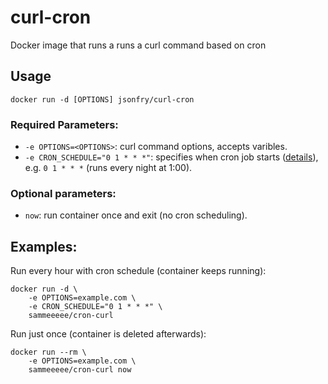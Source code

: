 # curl-cron

Docker image that runs a runs a curl command based on cron

## Usage

    docker run -d [OPTIONS] jsonfry/curl-cron


### Required Parameters:

* `-e OPTIONS=<OPTIONS>`: curl command options, accepts varibles. 
* `-e CRON_SCHEDULE="0 1 * * *"`: specifies when cron job starts ([details](http://en.wikipedia.org/wiki/Cron)), e.g. `0 1 * * *` (runs every night at 1:00).

### Optional parameters:

* `now`: run container once and exit (no cron scheduling).

## Examples:

Run every hour with cron schedule (container keeps running):

    docker run -d \
        -e OPTIONS=example.com \
        -e CRON_SCHEDULE="0 1 * * *" \
        sammeeeee/cron-curl

Run just once (container is deleted afterwards):

    docker run --rm \
        -e OPTIONS=example.com \
        sammeeeee/cron-curl now

